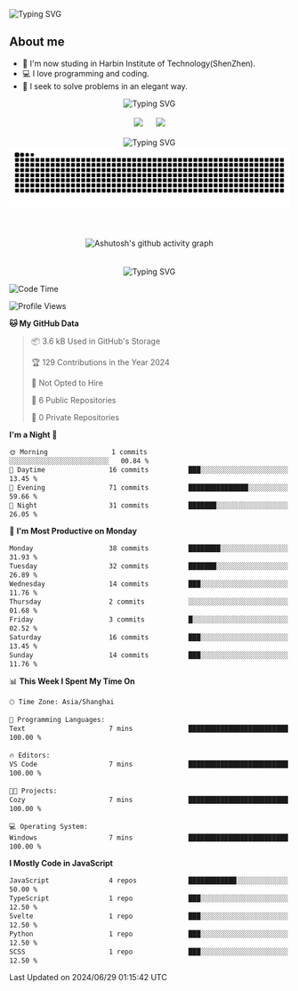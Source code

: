 <img src="https://readme-typing-svg.demolab.com?font=Fira+Code&weight=200&size=100&pause=1000&color=3986FF&center=true&vCenter=true&random=false&width=2000&height=160&lines=Hi+there!+++o(*%5E%E2%96%BD%5E*)%E2%94%9B;console.log(%22Hello+World!%22)" alt="Typing SVG" />

## About me
- 🏫 I'm now studing in Harbin Institute of Technology(ShenZhen).
- 💻 I love programming and coding.
- 🍷 I seek to solve problems in an elegant way.

<div align="center">
  <img src="https://readme-typing-svg.demolab.com?font=Fira+Code&weight=200&size=50&pause=1000&color=3986FF&center=true&vCenter=true&random=false&width=2000&height=100&lines=Here+are+my+stats..." alt="Typing SVG" />
  <br><br>
  <img height="180px" src="https://github-readme-stats-git-masterrstaa-rickstaa.vercel.app/api?username=whateverzpy&rank_icon=percentile&hide_border=true&show_icons=true&include_all_commits=true&bg_color=0,ea6161,ffc64d,fffc4d,52fa5a" />&nbsp;&nbsp;&nbsp;&nbsp;&nbsp;&nbsp;<img height="180px" src="https://github-readme-stats-git-masterrstaa-rickstaa.vercel.app/api/top-langs/?username=whateverzpy&layout=donut&hide_border=true&bg_color=0,52fa5a,4dfcff,c64dff" />
  <br><br>
  <img src="https://readme-typing-svg.demolab.com?font=Fira+Code&weight=200&size=50&pause=1000&color=3986FF&center=true&vCenter=true&random=false&width=2000&height=100&lines=Here+are+my+contributions..." alt="Typing SVG" />
  <picture>
    <source media="(prefers-color-scheme: dark)" srcset="https://raw.githubusercontent.com/whateverzpy/whateverzpy/main/assets/github-snake-dark.svg" />
    <source media="(prefers-color-scheme: light)" srcset="https://raw.githubusercontent.com/whateverzpy/whateverzpy/main/assets/github-snake.svg" />
    <img alt="github-snake" src="https://raw.githubusercontent.com/whateverzpy/whateverzpy/main/assets/github-snake.svg" />
  </picture>
  <br><br><br><br>
  <picture>
    <source media="(prefers-color-scheme: dark)"
          srcset="https://github-readme-activity-graph.vercel.app/graph?username=whateverzpy&theme=tokyo-night" />
    <source media="(prefers-color-scheme: light)"
          srcset="https://github-readme-activity-graph.vercel.app/graph?username=whateverzpy&theme=tokyo-day" />
    <img alt="Ashutosh's github activity graph"
       src="https://github-readme-activity-graph.vercel.app/graph?username=whateverzpy&theme=tokyo-day"
       width="860px"/>
  </picture>
  <br><br><br>
  <img src="https://readme-typing-svg.demolab.com?font=Fira+Code&weight=200&size=120&pause=1000&color=3986FF&center=true&vCenter=true&random=false&width=2000&height=180&lines=INFINITE+PROGRESS" alt="Typing SVG" />
</div>

<!--START_SECTION:waka-->
![Code Time](http://img.shields.io/badge/Code%20Time-29%20hrs%2034%20mins-blue)

![Profile Views](http://img.shields.io/badge/Profile%20Views-0-blue)

**🐱 My GitHub Data** 

> 📦 3.6 kB Used in GitHub's Storage 
 > 
> 🏆 129 Contributions in the Year 2024
 > 
> 🚫 Not Opted to Hire
 > 
> 📜 6 Public Repositories 
 > 
> 🔑 0 Private Repositories 
 > 
**I'm a Night 🦉** 

```text
🌞 Morning                1 commits           ░░░░░░░░░░░░░░░░░░░░░░░░░   00.84 % 
🌆 Daytime                16 commits          ███░░░░░░░░░░░░░░░░░░░░░░   13.45 % 
🌃 Evening                71 commits          ███████████████░░░░░░░░░░   59.66 % 
🌙 Night                  31 commits          ███████░░░░░░░░░░░░░░░░░░   26.05 % 
```
📅 **I'm Most Productive on Monday** 

```text
Monday                   38 commits          ████████░░░░░░░░░░░░░░░░░   31.93 % 
Tuesday                  32 commits          ███████░░░░░░░░░░░░░░░░░░   26.89 % 
Wednesday                14 commits          ███░░░░░░░░░░░░░░░░░░░░░░   11.76 % 
Thursday                 2 commits           ░░░░░░░░░░░░░░░░░░░░░░░░░   01.68 % 
Friday                   3 commits           █░░░░░░░░░░░░░░░░░░░░░░░░   02.52 % 
Saturday                 16 commits          ███░░░░░░░░░░░░░░░░░░░░░░   13.45 % 
Sunday                   14 commits          ███░░░░░░░░░░░░░░░░░░░░░░   11.76 % 
```


📊 **This Week I Spent My Time On** 

```text
🕑︎ Time Zone: Asia/Shanghai

💬 Programming Languages: 
Text                     7 mins              █████████████████████████   100.00 % 

🔥 Editors: 
VS Code                  7 mins              █████████████████████████   100.00 % 

🐱‍💻 Projects: 
Cozy                     7 mins              █████████████████████████   100.00 % 

💻 Operating System: 
Windows                  7 mins              █████████████████████████   100.00 % 
```

**I Mostly Code in JavaScript** 

```text
JavaScript               4 repos             ████████████░░░░░░░░░░░░░   50.00 % 
TypeScript               1 repo              ███░░░░░░░░░░░░░░░░░░░░░░   12.50 % 
Svelte                   1 repo              ███░░░░░░░░░░░░░░░░░░░░░░   12.50 % 
Python                   1 repo              ███░░░░░░░░░░░░░░░░░░░░░░   12.50 % 
SCSS                     1 repo              ███░░░░░░░░░░░░░░░░░░░░░░   12.50 % 
```




 Last Updated on 2024/06/29 01:15:42 UTC
<!--END_SECTION:waka-->


<!--
**whateverzpy/whateverzpy** is a ✨ _special_ ✨ repository because its `README.md` (this file) appears on your GitHub profile.

Here are some ideas to get you started:

- 🔭 I’m currently working on ...
- 🌱 I’m currently learning ...
- 👯 I’m looking to collaborate on ...
- 🤔 I’m looking for help with ...
- 💬 Ask me about ...
- 📫 How to reach me: ...
- 😄 Pronouns: ...
- ⚡ Fun fact: ...
-->
